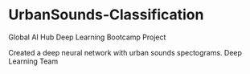 # UrbanSounds-Classification
Global AI Hub Deep Learning Bootcamp Project

Created a deep neural network with urban sounds spectograms.
Deep Learning Team
